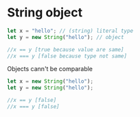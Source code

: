 # String object

```javascript
let x = "hello"; // (string) literal type
let y = new String("hello"); // object

//x == y [true because value are same]
//x === y [false because type not same]
```

Objects cann't be comparable

```javascript
let x = new String("hello");
let y = new String("hello");

//x == y [false]
//x === y [false]
```

